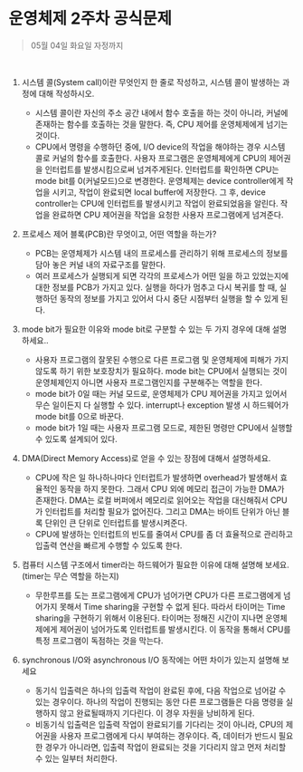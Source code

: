 # 운영체제 2주차 공식문제

> 05월 04일 화요일 자정까지

<br>

1. 시스템 콜(System call)이란 무엇인지 한 줄로 작성하고, 시스템 콜이 발생하는 과정에 대해 작성하시오.

   - 시스템 콜이란 자신의 주소 공간 내에서 함수 호출을 하는 것이 아니라, 커널에 존재하는 함수를 호출하는 것을 말한다. 즉, CPU 제어를 운영체제에게 넘기는 것이다.
   - CPU에서 명령을 수행하던 중에, I/O device의 작업을 해야하는 경우 시스템 콜로 커널의 함수를 호출한다. 사용자 프로그램은 운영체제에게 CPU의 제어권을 인터럽트를 발생시킴으로써 넘겨주게된다. 인터럽트를 확인하면 CPU는 mode bit를 0(커널모드)으로 변경한다. 운영체제는 device controller에게 작업을 시키고, 작업이 완료되면 local buffer에 저장한다. 그 후, device controller는 CPU에 인터럽트를 발생시키고 작업이 완료되었음을 알린다. 작업을 완료하면 CPU 제어권을 작업을 요청한 사용자 프로그램에게 넘겨준다.

2. 프로세스 제어 블록(PCB)란 무엇이고, 어떤 역할을 하는가?

   - PCB는 운영체제가 시스템 내의 프로세스를 관리하기 위해 프로세스의 정보를 담아 놓은 커널 내의 자료구조를 말한다.
   - 여러 프로세스가 실행되게 되면 각각의 프로세스가 어떤 일을 하고 있었는지에 대한 정보를 PCB가 가지고 있다. 실행을 하다가 멈추고 다시 복귀를 할 때, 실행하던 동작의 정보를 가지고 있어서 다시 중단 시점부터 실행을 할 수 있게 된다.

3. mode bit가 필요한 이유와 mode bit로 구분할 수 있는 두 가지 경우에 대해 설명하세요..

   - 사용자 프로그램의 잘못된 수행으로 다른 프로그램 및 운영체제에 피해가 가지 않도록 하기 위한 보호장치가 필요하다. mode bit는 CPU에서 실행되는 것이 운영체제인지 아니면 사용자 프로그램인지를 구분해주는 역할을 한다.
   - mode bit가 0일 때는 커널 모드로, 운영체제가 CPU 제어권을 가지고 있어서 무슨 일이든지 다 실행할 수 있다. interrupt나 exception 발생 시 하드웨어가 mode bit를 0으로 바꾼다.
   - mode bit가 1일 때는 사용자 프로그램 모드로, 제한된 명령만 CPU에서 실행할 수 있도록 설계되어 있다.

4. DMA(Direct Memory Access)로 얻을 수 있는 장점에 대해서 설명하세요.

   - CPU에 작은 일 하나하나마다 인터럽트가 발생하면 overhead가 발생해서 효율적인 동작을 하지 못한다. 그래서 CPU 외에 메모리 접근이 가능한 DMA가 존재한다. DMA는 로컬 버퍼에서 메모리로 읽어오는 작업을 대신해줘서 CPU가 인터럽트를 처리할 필요가 없어진다. 그리고 DMA는 바이트 단위가 아닌 블록 단위인 큰 단위로 인터럽트를 발생시켜준다. 
   - CPU에 발생하는 인터럽트의 빈도를 줄여서 CPU를 좀 더 효율적으로 관리하고 입출력 연산을 빠르게 수행할 수 있도록 한다.

5. 컴퓨터 시스템 구조에서 timer라는 하드웨어가 필요한 이유에 대해 설명해 보세요. (timer는 무슨 역할을 하는지)

   - 무한루프를 도는 프로그램에게 CPU가 넘어가면 CPU가 다른 프로그램에게 넘어가지 못해서 Time sharing을 구현할 수 없게 된다. 따라서 타이머는 Time sharing을 구현하기 위해서 이용된다. 타이머는 정해진 시간이 지나면 운영체제에게 제어권이 넘어가도록 인터럽트를 발생시킨다. 이 동작을 통해서 CPU를 특정 프로그램이 독점하는 것을 막는다.

6. synchronous I/O와 asynchronous I/O 동작에는 어떤 차이가 있는지 설명해 보세요

   - 동기식 입출력은 하나의 입출력 작업이 완료된 후에, 다음 작업으로 넘어갈 수 있는 경우이다. 하나의 작업이 진행되는 동안 다른 프로그램들은 다음 명령을 실행하지 않고 완료될때까지 기다린다. 이 경우 자원을 낭비하게 된다. 
   - 비동기식 입출력은 입출력 작업이 완료되기를 기다리는 것이 아니라, CPU의 제어권을 사용자 프로그램에게 다시 부여하는 경우이다. 즉, 데이터가 반드시 필요한 경우가 아니라면, 입출력 작업이 완료되는 것을 기다리지 않고 먼저 처리할 수 있는 일부터 처리한다.

   